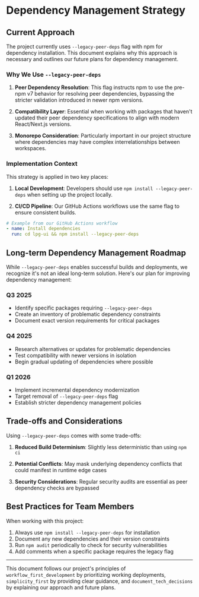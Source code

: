# Dependency Management Strategy

## Current Approach

The project currently uses `--legacy-peer-deps` flag with npm for dependency installation. This document explains why this approach is necessary and outlines our future plans for dependency management.

### Why We Use `--legacy-peer-deps`

1. **Peer Dependency Resolution**: This flag instructs npm to use the pre-npm v7 behavior for resolving peer dependencies, bypassing the stricter validation introduced in newer npm versions.

2. **Compatibility Layer**: Essential when working with packages that haven't updated their peer dependency specifications to align with modern React/Next.js versions.

3. **Monorepo Consideration**: Particularly important in our project structure where dependencies may have complex interrelationships between workspaces.

### Implementation Context

This strategy is applied in two key places:

1. **Local Development**: Developers should use `npm install --legacy-peer-deps` when setting up the project locally.

2. **CI/CD Pipeline**: Our GitHub Actions workflows use the same flag to ensure consistent builds.

```yaml
# Example from our GitHub Actions workflow
- name: Install dependencies
  run: cd lpg-ui && npm install --legacy-peer-deps
```

## Long-term Dependency Management Roadmap

While `--legacy-peer-deps` enables successful builds and deployments, we recognize it's not an ideal long-term solution. Here's our plan for improving dependency management:

### Q3 2025
- Identify specific packages requiring `--legacy-peer-deps`
- Create an inventory of problematic dependency constraints
- Document exact version requirements for critical packages

### Q4 2025
- Research alternatives or updates for problematic dependencies
- Test compatibility with newer versions in isolation
- Begin gradual updating of dependencies where possible

### Q1 2026
- Implement incremental dependency modernization
- Target removal of `--legacy-peer-deps` flag
- Establish stricter dependency management policies

## Trade-offs and Considerations

Using `--legacy-peer-deps` comes with some trade-offs:

1. **Reduced Build Determinism**: Slightly less deterministic than using `npm ci`
   
2. **Potential Conflicts**: May mask underlying dependency conflicts that could manifest in runtime edge cases

3. **Security Considerations**: Regular security audits are essential as peer dependency checks are bypassed

## Best Practices for Team Members

When working with this project:

1. Always use `npm install --legacy-peer-deps` for installation
2. Document any new dependencies and their version constraints
3. Run `npm audit` periodically to check for security vulnerabilities
4. Add comments when a specific package requires the legacy flag

---

This document follows our project's principles of `workflow_first_development` by prioritizing working deployments, `simplicity_first` by providing clear guidance, and `document_tech_decisions` by explaining our approach and future plans.
